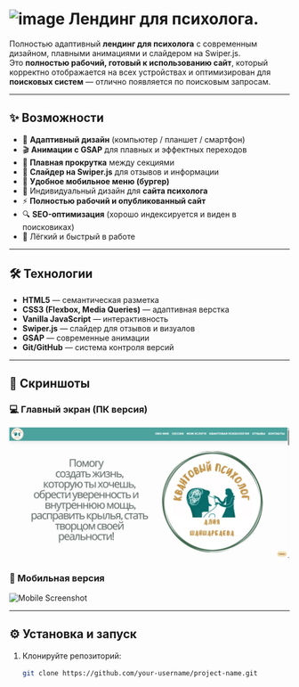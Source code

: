 # <img width="32" height="32" alt="image" src="https://github.com/user-attachments/assets/e219b088-ebf8-49ef-901e-5a41e68b1b75" /> Лендинг для психолога.

Полностью адаптивный **лендинг для психолога** с современным дизайном, плавными анимациями и слайдером на Swiper.js.  
Это **полностью рабочий, готовый к использованию сайт**, который корректно отображается на всех устройствах и оптимизирован для **поисковых систем** — отлично появляется по поисковым запросам.  

---

## ✨ Возможности

- 📱 **Адаптивный дизайн** (компьютер / планшет / смартфон)  
- 🎬 **Анимации с GSAP** для плавных и эффектных переходов  
- 📑 **Плавная прокрутка** между секциями  
- 🎡 **Слайдер на Swiper.js** для отзывов и информации  
- 🍔 **Удобное мобильное меню (бургер)**  
- 🧠 Индивидуальный дизайн для **сайта психолога**  
- ⚡ **Полностью рабочий и опубликованный сайт**  
- 🔍 **SEO-оптимизация** (хорошо индексируется и виден в поисковиках)  
- 🚀 Лёгкий и быстрый в работе  

---

## 🛠 Технологии

- **HTML5** — семантическая разметка  
- **CSS3 (Flexbox, Media Queries)** — адаптивная верстка  
- **Vanilla JavaScript** — интерактивность  
- **Swiper.js** — слайдер для отзывов и визуалов  
- **GSAP** — современные анимации  
- **Git/GitHub** — система контроля версий  

---

## 📸 Скриншоты

### 💻 Главный экран (ПК версия)
![Desktop Screenshot](https://github.com/91Helen/Psychologist-landing-page/blob/main/Main%20screen.png?raw=true)

### 📱 Мобильная версия
![Mobile Screenshot](screenshots/mobile-main.png)

---


## ⚙️ Установка и запуск

1. Клонируйте репозиторий:
   ```bash
   git clone https://github.com/your-username/project-name.git

